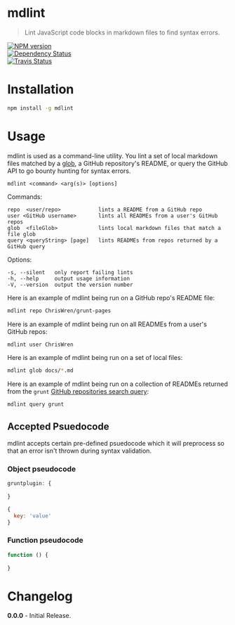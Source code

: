 # mdlint
> Lint JavaScript code blocks in markdown files to find syntax errors.

[![NPM version](https://badge.fury.io/js/mdlint.png)](http://badge.fury.io/js/mdlint)  
[![Dependency Status](https://gemnasium.com/ChrisWren/mdlint.png)](https://gemnasium.com/ChrisWren/mdlint)  
[![Travis Status](https://travis-ci.org/ChrisWren/mdlint.png)](https://travis-ci.org/ChrisWren/mdlint)

# Installation
```bash
npm install -g mdlint
```

# Usage

mdlint is used as a command-line utility. You lint a set of local markdown files matched by a [glob](http://bogojoker.com/unix/tricks/globbing.html), a GitHub repository's README, or query the GitHub API to go bounty hunting for syntax errors.

    mdlint <command> <arg(s)> [options]

  Commands:

    repo  <user/repo>            lints a README from a GitHub repo
    user <GitHub username>       lints all READMEs from a user's GitHub repos
    glob  <fileGlob>             lints local markdown files that match a file glob
    query <queryString> [page]   lints READMEs from repos returned by a GitHub query

  Options:

    -s, --silent   only report failing lints
    -h, --help     output usage information
    -V, --version  output the version number
  
Here is an example of mdlint being run on a GitHub repo's README file:
```bash
mdlint repo ChrisWren/grunt-pages
```

Here is an example of mdlint being run on all READMEs from a user's GitHub repos:
```bash
mdlint user ChrisWren
```

Here is an example of mdlint being run on a set of local files:
```bash
mdlint glob docs/*.md
```

Here is an example of mdlint being run on a collection of READMEs  returned from the `grunt` [GitHub repositories search query](http://developer.github.com/v3/search/#search-repositories):
```bash
mdlint query grunt
```

## Accepted Psuedocode

mdlint accepts certain pre-defined psuedocode which it will preprocess so that an error isn't thrown during syntax validation.

### Object pseudocode

```js
gruntplugin: {
  
}
```

```js
{
  key: 'value'
}
```

### Function pseudocode
```js
function () {
  
}
```

# Changelog

**0.0.0** - Initial Release.
